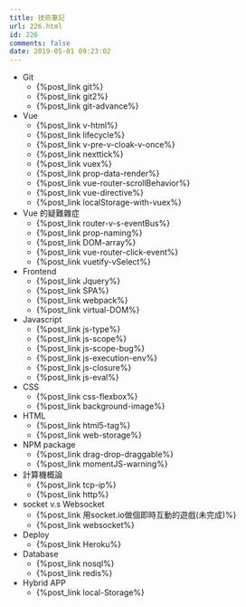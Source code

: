 ```yaml
---
title: 技術筆記
url: 226.html
id: 226
comments: false
date: 2019-05-01 09:23:02
---
```


- Git
  - {%post_link git%}
  - {%post_link git2%}
  - {%post_link git-advance%}
- Vue
  - {%post_link v-html%}
  - {%post_link lifecycle%}
  - {%post_link v-pre-v-cloak-v-once%}
  - {%post_link nexttick%}
  - {%post_link vuex%}
  - {%post_link prop-data-render%}
  - {%post_link vue-router-scrollBehavior%}
  - {%post_link vue-directive%}
  - {%post_link localStorage-with-vuex%}
- Vue 的疑難雜症
  - {%post_link router-v-s-eventBus%}
  - {%post_link prop-naming%}
  - {%post_link DOM-array%}
  - {%post_link vue-router-click-event%}
  - {%post_link vuetify-vSelect%}
- Frontend
  - {%post_link Jquery%}
  - {%post_link SPA%}
  - {%post_link webpack%}
  - {%post_link virtual-DOM%}
- Javascript
  - {%post_link js-type%}
  - {%post_link js-scope%}
  - {%post_link js-scope-bug%}
  - {%post_link js-execution-env%}
  - {%post_link js-closure%}
  - {%post_link js-eval%}
- CSS
  - {%post_link css-flexbox%}
  - {%post_link background-image%}
- HTML
  - {%post_link html5-tag%}
  - {%post_link web-storage%}
- NPM package
  - {%post_link drag-drop-draggable%}
  - {%post_link momentJS-warning%}
- 計算機概論
  - {%post_link tcp-ip%}
  - {%post_link http%}
- socket v.s Websocket
  - {%post_link 用socket.io做個即時互動的遊戲(未完成)%}
  - {%post_link websocket%}
- Deploy
  - {%post_link Heroku%}
- Database
  - {%post_link nosql%}
  - {%post_link redis%}
- Hybrid APP
  - {%post_link local-Storage%}
  
